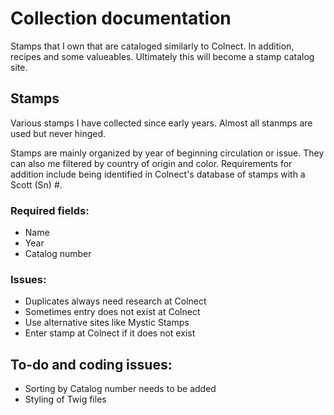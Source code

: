 # Collection documentation

Stamps that I own that are cataloged similarly to Colnect. In addition, recipes and some valueables. Ultimately this will become a stamp catalog site.

## Stamps

Various stamps I have collected since early years. Almost all stanmps are used but never hinged. 

Stamps are mainly organized by year of beginning circulation or issue. They can also me filtered by country of origin and color. Requirements for addition include being identified in Colnect's database of stamps with a Scott (Sn) #. 

### Required fields:
- Name
- Year
- Catalog number

### Issues:
- Duplicates always need research at Colnect
- Sometimes entry does not exist at Colnect
- Use alternative sites like Mystic Stamps
- Enter stamp at Colnect if it does not exist

## To-do and coding issues:
- Sorting by Catalog number needs to be added
- Styling of Twig files
